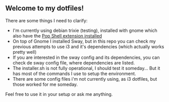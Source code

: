 ## Welcome to my dotfiles!

There are some things I need to clarify:
- I'm currently using debian trixie (testing), installed with gnome which also have the [Pop Shell extension installed](https://support.system76.com/articles/pop-shell/)
- On top of Gnome I installed Sway, but in this repo you can check my previous attempts to use i3 and it's dependencies (which actually works pretty well)
- If you are interested in the sway config and its dependencies, you can check de sway config file, where dependencies are listed.
- The installer.sh is not fully operational, I should test it someday... But it has most of the commands I use to setup the environment.
- There are some config files i'm not currently using, as i3 dotfiles, but those worked for me someday.

Feel free to use it in your setup or ask me anything.
